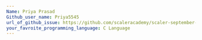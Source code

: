 ```yaml
---
Name: Priya Prasad
Github_user_name: Priya5545
url_of_github_issue: https://github.com/scaleracademy/scaler-september-open-source-challenge/issues/359
your_favroite_programming_language: C Language
---
```

